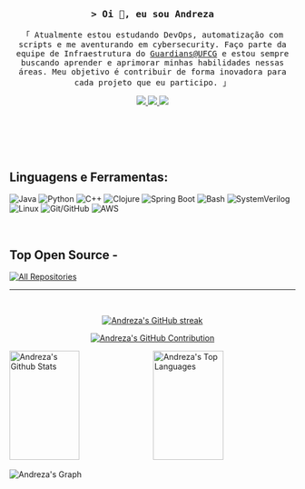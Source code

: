 


<!-- Intro  -->
<h3 align="center">
        <samp>&gt; Oi 👋, eu sou
                <b>Andreza</b>
        </samp>
</h3>



<p align="center">
        <samp>「 Atualmente estou estudando DevOps, automatização com scripts e me aventurando em cybersecurity. Faço parte da equipe de Infraestrutura do <a href="https://github.com/Guardians-DSC" target="_blank">Guardians@UFCG</a> e estou sempre buscando aprender e aprimorar minhas habilidades nessas áreas. Meu objetivo é contribuir de forma inovadora para cada projeto que eu participo. 」
        </samp>
</p>


<p align="center">
 <a href="https://www.linkedin.com/in/andrezavilar/" target="_blank">
  <img src="https://img.shields.io/badge/LinkedIn-0077B5?style=for-the-badge&logo=linkedin&logoColor=white"/>
 </a>
 <a href="mailto:andreza.farias@ccc.ufcg.edu.br" target="_blank">
  <img src="https://img.shields.io/badge/Email-D14836?style=for-the-badge&logo=gmail&logoColor=white"/>
 </a>
 <a href="https://www.instagram.com/andrezaavilar/" target="_blank">
  <img src="https://img.shields.io/badge/Instagram-E4405F?style=for-the-badge&logo=instagram&logoColor=white"/>
 </a> 
</p>
<br />


<br/>
<br/>
<br/>

## Linguagens e Ferramentas:

![Java](https://img.shields.io/badge/Java-007396?style=for-the-badge&logo=java&logoColor=white)
![Python](https://img.shields.io/badge/Python-3776AB?style=for-the-badge&logo=python&logoColor=white)
![C++](https://img.shields.io/badge/C++-00599C?style=for-the-badge&logo=c%2B%2B&logoColor=white)
![Clojure](https://img.shields.io/badge/Clojure-5881D8?style=for-the-badge&logo=clojure&logoColor=white)
![Spring Boot](https://img.shields.io/badge/Spring_Boot-6DB33F?style=for-the-badge&logo=spring-boot&logoColor=white)
![Bash](https://img.shields.io/badge/Bash-4EAA25?style=for-the-badge&logo=gnu-bash&logoColor=white)
![SystemVerilog](https://img.shields.io/badge/SystemVerilog-008000?style=for-the-badge&logoColor=white)
![Linux](https://img.shields.io/badge/Linux-FCC624?style=for-the-badge&logo=linux&logoColor=black)
![Git/GitHub](https://img.shields.io/badge/Git/GitHub-F05032?style=for-the-badge&logo=git&logoColor=white)
![AWS](https://img.shields.io/badge/AWS-232F3E?style=for-the-badge&logo=amazon-aws&logoColor=white)



<br/>

## Top Open Source -


<p align="left">
  <a href="https://github.com/andreza-vilar?tab=repositories" target="_blank"><img alt="All Repositories" title="All Repositories" src="https://img.shields.io/badge/-All%20Repos-2962FF?style=for-the-badge&logo=koding&logoColor=white"/></a>
</p>


<hr/>
<br/>


<p align="center">
  <a href="https://github.com/andreza-vilar">
    <img src="https://github-readme-streak-stats.herokuapp.com/?user=andreza-vilar&theme=radical&border=7F3FBF&background=0D1117" alt="Andreza's GitHub streak"/>
  </a>
</p>

<p align="center">
  <a href="https://github.com/andreza-vilar">
    <img src="https://github-profile-summary-cards.vercel.app/api/cards/profile-details?username=andreza-vilar&theme=radical" alt="Andreza's GitHub Contribution"/>
  </a>
</p>

<a> 
    <a href="https://github.com/andreza-vilar"><img alt="Andreza's Github Stats" src="https://denvercoder1-github-readme-stats.vercel.app/api?username=andreza-vilar&show_icons=true&count_private=true&theme=react&border_color=7F3FBF&bg_color=0D1117&title_color=F85D7F&icon_color=F8D866" height="192px" width="49.5%"/></a>
  <a href="https://github.com/andreza-vilar"><img alt="Andreza's Top Languages" src="https://denvercoder1-github-readme-stats.vercel.app/api/top-langs/?username=andreza-vilar&langs_count=8&layout=compact&theme=react&border_color=7F3FBF&bg_color=0D1117&title_color=F85D7F&icon_color=F8D866" height="192px" width="49.5%"/></a>
  <br/>
</a>

![Andreza's Graph](https://github-readme-activity-graph.vercel.app/graph?username=andreza-vilar&custom_title=Andreza's%20GitHub%20Activity%20Graph&bg_color=0D1117&color=7F3FBF&line=7F3FBF&point=7F3FBF&area_color=FFFFFF&title_color=FFFFFF&area=true)
